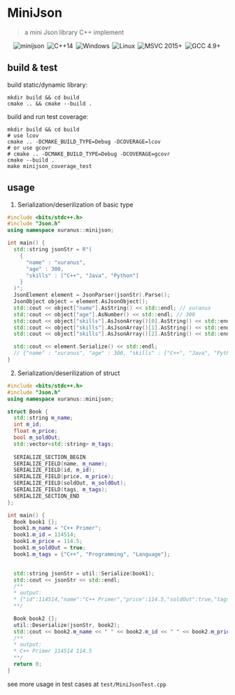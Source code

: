 # MiniJson
> a mini Json library C++ implement

<div align="center">
<img src="https://github.com/XUranus/minijson/actions/workflows/cmake-multi-platform.yml/badge.svg" alt="minijson" title="minijson">&thinsp;
<img src="https://img.shields.io/badge/-C++11-3F63B3.svg?style=flat&logo=C%2B%2B&logoColor=white" alt="C++14" title="C++ Standards Used: C++11">&thinsp;
<img src="https://img.shields.io/badge/-Windows-6E46A2.svg?style=flat&logo=windows-11&logoColor=white" alt="Windows" title="Supported Platform: Windows">&thinsp;
<img src="https://img.shields.io/badge/-Linux-9C2A91.svg?style=flat&logo=linux&logoColor=white" alt="Linux" title="Supported Platform: Linux">&thinsp;
<img src="https://img.shields.io/badge/MSVC%202015+-flag.svg?color=555555&style=flat&logo=visual%20studio&logoColor=white" alt="MSVC 2015+" title="Supported Windows Compiler: MSVC 2015 or later">&thinsp;
<img src="https://img.shields.io/badge/GCC%204.9+-flag.svg?color=555555&style=flat&logo=gnu&logoColor=white" alt="GCC 4.9+" title="Supported Unix Compiler: GCC 4.9 or later">&thinsp;
</div>

## build & test
build static/dynamic library:
```
mkdir build && cd build
cmake .. && cmake --build .
```

build and run test coverage:
```
mkdir build && cd build
# use lcov
cmake .. -DCMAKE_BUILD_TYPE=Debug -DCOVERAGE=lcov
# or use gcovr
# cmake .. -DCMAKE_BUILD_TYPE=Debug -DCOVERAGE=gcovr
cmake --build .
make minijson_coverage_test
```

## usage
1. Serialization/deserilization of basic type
```C++
#include <bits/stdc++.h>
#include "Json.h"
using namespace xuranus::minijson;

int main() {
  std::string jsonStr = R"(
    {
      "name" : "xuranus",
      "age" : 300,
      "skills" : ["C++", "Java", "Python"]
    }
  )";
  JsonElement element = JsonParser(jsonStr).Parse();
  JsonObject object = element.AsJsonObject();
  std::cout << object["name"].AsString() << std::endl; // xuranus
  std::cout << object["age"].AsNumber() << std::endl; // 300
  std::cout << object["skills"].AsJsonArray()[0].AsString() << std::endl; // C++
  std::cout << object["skills"].AsJsonArray()[1].AsString() << std::endl; // Java
  std::cout << object["skills"].AsJsonArray()[2].AsString() << std::endl; // Python

  std::cout << element.Serialize() << std::endl; 
  // {"name" : "xuranus", "age" : 300, "skills" : ["C++", "Java", "Python"]}
}
```

2. Serialization/deserilization of struct
``` C++
#include <bits/stdc++.h>
#include "Json.h"
using namespace xuranus::minijson;

struct Book {
  std::string m_name;
  int m_id;
  float m_price;
  bool m_soldOut;
  std::vector<std::string> m_tags;
  
  SERIALIZE_SECTION_BEGIN
  SERIALIZE_FIELD(name, m_name);
  SERIALIZE_FIELD(id, m_id);
  SERIALIZE_FIELD(price, m_price);
  SERIALIZE_FIELD(soldOut, m_soldOut);
  SERIALIZE_FIELD(tags, m_tags);
  SERIALIZE_SECTION_END
};

int main() {
  Book book1 {};
  book1.m_name = "C++ Primer";
  book1.m_id = 114514;
  book1.m_price = 114.5;
  book1.m_soldOut = true;
  book1.m_tags = {"C++", "Programming", "Language"};

  
  std::string jsonStr = util::Serialize(book1);
  std::cout << jsonStr << std::endl; 
  /**
  * output:
  * {"id":114514,"name":"C++ Primer","price":114.5,"soldOut":true,"tags":["C++","Programming",*"Language"]}
  **/

  Book book2 {};
  util::Deserialize(jsonStr, book2);
  std::cout << book2.m_name << " " << book2.m_id << " " << book2.m_price << std::endl;
  /**
  * output:
  * C++ Primer 114514 114.5
  **/
  return 0;
}
```
see more usage in test cases at `test/MiniJsonTest.cpp`